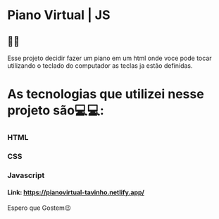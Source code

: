 # Piano Virtual | JS

## 🎹🎹

Esse projeto decidir fazer um piano em um html onde voce pode tocar utilizando o teclado do computador as teclas ja estão definidas.

# As tecnologias que utilizei nesse projeto são💻💻:

### HTML
### CSS
### Javascript


#### Link: https://pianovirtual-tavinho.netlify.app/

Espero que Gostem😉

